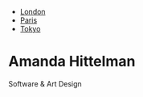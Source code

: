 <!DOCTYPE html>
<html>
    <head>
        <title>The Gnat and the Bull</title>
        <link rel="stylesheet" href="style.css" />
        <ul class="tab">
		  <li><a href="javascript:void(0)" class="tablinks" onclick="openCity(event, 'London')">London</a></li>
		  <li><a href="javascript:void(0)" class="tablinks" onclick="openCity(event, 'Paris')">Paris</a></li>
		  <li><a href="javascript:void(0)" class="tablinks" onclick="openCity(event, 'Tokyo')">Tokyo</a></li>
		</ul>
    </head>
    <body>
    	<div class = "hero">
        	<h1>Amanda Hittelman</h1>
        </div>
        <div class = "container">
            <p>
              Software & Art Design
            </p>
        </div>
    </body>
</html>

